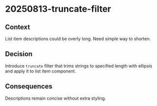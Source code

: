 # 20250813-truncate-filter

## Context

List item descriptions could be overly long. Need simple way to shorten.

## Decision

Introduce `truncate` filter that trims strings to specified length with ellipsis and apply it to
list item component.

## Consequences

Descriptions remain concise without extra styling.
